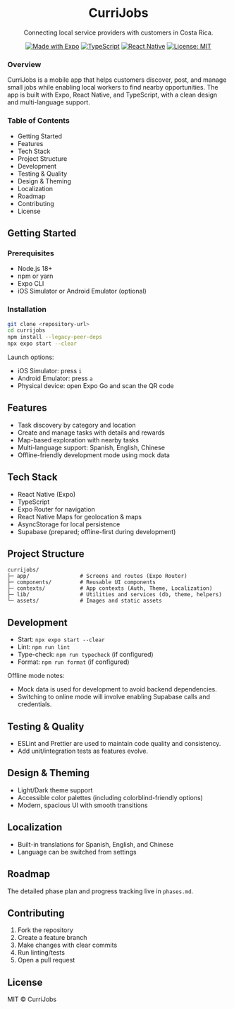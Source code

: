 <div align="center">

# CurriJobs

Connecting local service providers with customers in Costa Rica.

[![Made with Expo](https://img.shields.io/badge/Expo-6f4cff?logo=expo&logoColor=white)](https://expo.dev/)
[![TypeScript](https://img.shields.io/badge/TypeScript-3178c6?logo=typescript&logoColor=white)](https://www.typescriptlang.org/)
[![React Native](https://img.shields.io/badge/React%20Native-61dafb?logo=react&logoColor=000)](https://reactnative.dev/)
[![License: MIT](https://img.shields.io/badge/License-MIT-yellow.svg)](LICENSE)

</div>

### Overview
CurriJobs is a mobile app that helps customers discover, post, and manage small jobs while enabling local workers to find nearby opportunities. The app is built with Expo, React Native, and TypeScript, with a clean design and multi-language support.

### Table of Contents
- Getting Started
- Features
- Tech Stack
- Project Structure
- Development
- Testing & Quality
- Design & Theming
- Localization
- Roadmap
- Contributing
- License

## Getting Started

### Prerequisites
- Node.js 18+
- npm or yarn
- Expo CLI
- iOS Simulator or Android Emulator (optional)

### Installation
```bash
git clone <repository-url>
cd currijobs
npm install --legacy-peer-deps
npx expo start --clear
```

Launch options:
- iOS Simulator: press `i`
- Android Emulator: press `a`
- Physical device: open Expo Go and scan the QR code

## Features
- Task discovery by category and location
- Create and manage tasks with details and rewards
- Map-based exploration with nearby tasks
- Multi-language support: Spanish, English, Chinese
- Offline-friendly development mode using mock data

## Tech Stack
- React Native (Expo)
- TypeScript
- Expo Router for navigation
- React Native Maps for geolocation & maps
- AsyncStorage for local persistence
- Supabase (prepared; offline-first during development)

## Project Structure
```
currijobs/
├─ app/                # Screens and routes (Expo Router)
├─ components/         # Reusable UI components
├─ contexts/           # App contexts (Auth, Theme, Localization)
├─ lib/                # Utilities and services (db, theme, helpers)
└─ assets/             # Images and static assets
```

## Development
- Start: `npx expo start --clear`
- Lint: `npm run lint`
- Type-check: `npm run typecheck` (if configured)
- Format: `npm run format` (if configured)

Offline mode notes:
- Mock data is used for development to avoid backend dependencies.
- Switching to online mode will involve enabling Supabase calls and credentials.

## Testing & Quality
- ESLint and Prettier are used to maintain code quality and consistency.
- Add unit/integration tests as features evolve.

## Design & Theming
- Light/Dark theme support
- Accessible color palettes (including colorblind-friendly options)
- Modern, spacious UI with smooth transitions

## Localization
- Built-in translations for Spanish, English, and Chinese
- Language can be switched from settings

## Roadmap
The detailed phase plan and progress tracking live in `phases.md`.

## Contributing
1. Fork the repository
2. Create a feature branch
3. Make changes with clear commits
4. Run linting/tests
5. Open a pull request

## License
MIT © CurriJobs